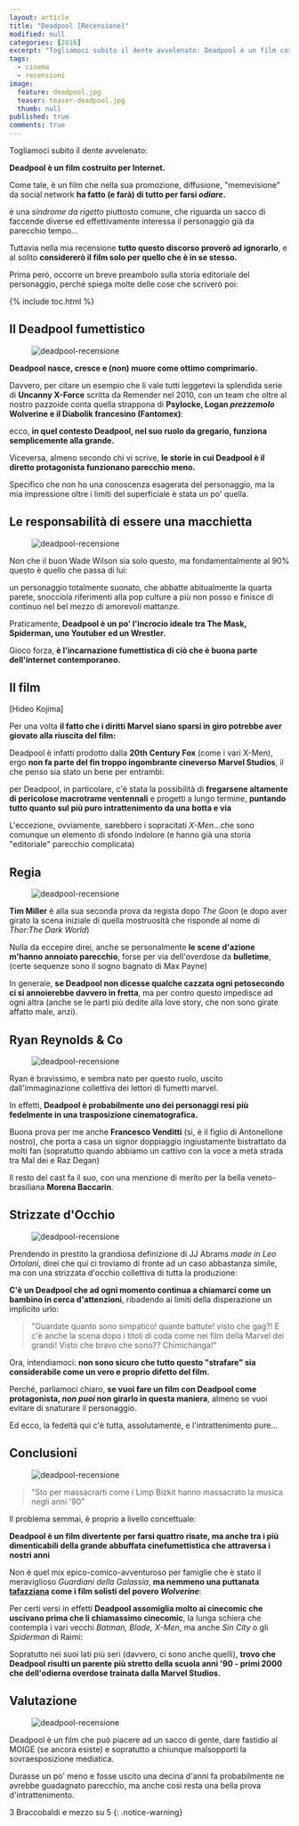 ```yaml
---
layout: article
title: "Deadpool [Recensione]"
modified: null
categories: [2016]
excerpt: "Togliamoci subito il dente avvelenato: Deadpool è un film costruito per Internet. Come tale, è un film che nella sua promozione..."
tags:
  - cinema
  - recensioni
image: 
  feature: deadpool.jpg
  teaser: teaser-deadpool.jpg
  thumb: null
published: true
comments: true
---
```


Togliamoci subito il dente avvelenato:

**Deadpool è un film costruito per Internet.**

Come tale, è un film che nella sua promozione, diffusione, "memevisione" da social network **ha fatto (e farà) di tutto per farsi _odiare_.**

è una *sindrome da rigetto* piuttosto comune, che riguarda un sacco di faccende diverse ed effettivamente interessa il personaggio già da parecchio tempo...

Tuttavia nella mia recensione **tutto questo discorso proverò ad ignorarlo**, e al solito **considererò il film solo per quello che è in se stesso.**

Prima però, occorre un breve preambolo sulla storia editoriale del personaggio, perché spiega molte delle cose che scriverò poi:

{% include toc.html %}

## Il Deadpool fumettistico

<figure>
<img src='http://static.comicvine.com/uploads/original/0/40/1298328-_31.jpg' alt='deadpool-recensione'>
</figure>

**Deadpool nasce, cresce e (non) muore come ottimo comprimario.**

Davvero, per citare un esempio che li vale tutti leggetevi la splendida serie di **Uncanny X-Force** scritta da Remender nel 2010, con un team che oltre al nostro pazzoide conta quella strappona di **Psylocke, Logan *prezzemolo* Wolverine e il Diabolik francesino (Fantomex)**: 

ecco, **in quel contesto Deadpool, nel suo ruolo da gregario, funziona semplicemente alla grande.**

Viceversa, almeno secondo chi vi scrive, **le storie in cui Deadpool è il diretto protagonista funzionano parecchio meno.**

Specifico che non ho una conoscenza esagerata del personaggio, ma la mia impressione oltre i limiti del superficiale è stata un po' quella.

## Le responsabilità di essere una macchietta

<figure>
<img src='http://s3.foxfilm.com/foxmovies/production/films/103/images/gallery/deadpool-gallery-06-gallery-image.jpg' alt='deadpool-recensione'>
</figure>

Non che il buon Wade Wilson sia solo questo, ma fondamentalmente al 90% questo è quello che passa di lui: 

un personaggio totalmente suonato, che abbatte abitualmente la quarta parete, snocciola riferimenti alla pop culture a più non posso e finisce di continuo nel bel mezzo di amorevoli mattanze.

Praticamente, **Deadpool è un po' l'incrocio ideale tra The Mask, Spiderman, uno Youtuber ed un Wrestler.**

Gioco forza, **è l'incarnazione fumettistica di ciò che è buona parte dell'internet contemporaneo.**

## Il film

[Hideo Kojima]

Per una volta **il fatto che i diritti Marvel siano sparsi in giro potrebbe aver giovato alla riuscita del film:** 

Deadpool è infatti prodotto dalla **20th Century Fox** (come i vari X-Men), ergo **non fa parte del fin troppo ingombrante cineverso Marvel Studios**, il che penso sia stato un bene per entrambi:

per Deadpool, in particolare, c'è stata la possibilità di **fregarsene altamente di pericolose macrotrame ventennali** e progetti a lungo termine, **puntando tutto quanto sul più puro intrattenimento da una botta e via**

L'eccezione, ovviamente, sarebbero i sopracitati *X-Men*...che sono comunque un elemento di sfondo indolore (e hanno già una storia "editoriale" parecchio complicata)

## Regia

<figure>
<img src='http://s3.foxfilm.com/foxmovies/production/films/103/images/gallery/deadpool-gallery-03-gallery-image.jpg' alt='deadpool-recensione'>
</figure>

**Tim Miller** è alla sua seconda prova da regista dopo _The Goon_ (e dopo aver girato la scena iniziale di quella mostruosità che risponde al nome di _Thor:The Dark World_)

Nulla da eccepire direi, anche se personalmente **le scene d'azione m'hanno annoiato parecchio**, forse per via dell'overdose da **bulletime**, (certe sequenze sono il sogno bagnato di Max Payne) 

In generale, **se Deadpool non dicesse qualche cazzata ogni petosecondo ci si annoierebbe davvero in fretta**, ma per contro questo impedisce ad ogni altra (anche se le parti più dedite alla love story, che non sono girate affatto male, anzi).

## Ryan Reynolds & Co

<figure>
<img src='http://s3.foxfilm.com/foxmovies/production/films/103/images/gallery/deadpool-gallery-04-gallery-image.jpg' alt='deadpool-recensione'>
</figure>

Ryan è bravissimo, e sembra nato per questo ruolo, uscito dall'immaginazione collettiva dei lettori di fumetti marvel.

In effetti, **Deadpool è probabilmente uno dei personaggi resi più fedelmente in una trasposizione cinematografica.**
 
Buona prova per me anche **Francesco Venditti** (sì, è il figlio di Antonellone nostro), che porta a casa un signor doppiaggio ingiustamente bistrattato da molti fan (sopratutto quando abbiamo un cattivo con la voce a metà strada tra Mal dei e Raz Degan)

Il resto del cast fa il suo, con una menzione di merito per la bella  veneto-brasiliana **Morena Baccarin**.

## Strizzate d'Occhio

<figure>
<img src='http://s3.foxfilm.com/foxmovies/production/films/103/images/gallery/deadpool1-gallery-image.jpg' alt='deadpool-recensione'>
</figure>

Prendendo in prestito la grandiosa definizione di JJ Abrams _made in Leo Ortolani_, direi che qui ci troviamo di fronte ad un caso abbastanza simile, ma con una strizzata d'occhio collettiva di tutta la produzione:

**C'è un Deadpool che ad ogni momento continua a chiamarci come un bambino in cerca d'attenzioni**, ribadendo ai limiti della disperazione un implicito urlo:

> "Guardate quanto sono simpatico! quante battute! visto che gag?! E c'è anche la scena dopo i titoli di coda come nei film della Marvel dei grandi! Visto che bravo che sono?? Chimichanga!"

Ora, intendiamoci: **non sono sicuro che tutto questo "strafare" sia considerabile come un vero e proprio difetto del film.**

Perché, parliamoci chiaro, **se vuoi fare un film con Deadpool come protagonista, _non puoi_ non girarlo in questa maniera**, almeno se vuoi evitare di snaturare il personaggio.

Ed ecco, la fedeltà qui c'è tutta, assolutamente, e l'intrattenimento pure...

## Conclusioni

<figure>
<img src='http://s3.foxfilm.com/foxmovies/production/films/103/images/gallery/deadpool-gallery-02-gallery-image.jpg' alt='deadpool-recensione'>
</figure>

> "Sto per massacrarti come i Limp Bizkit hanno massacrato la musica negli anni '90"

Il problema semmai, è proprio a livello concettuale: 

**Deadpool è un film divertente per farsi quattro risate, ma anche tra i più dimenticabili della grande abbuffata cinefumettistica che attraversa i nostri anni**

Non è quel mix epico-comico-avventuroso per famiglie che è stato il meraviglioso _Guardiani della Galassia_, **ma nemmeno una puttanata [tafazziana](https://it.wikipedia.org/wiki/Tafazzi) come i film solisti del povero _Wolverine_**:

Per certi versi in effetti **Deadpool assomiglia molto ai cinecomic che uscivano prima che li chiamassimo cinecomic**, la lunga schiera che contempla i vari vecchi _Batman, Blade, X-Men_, ma anche _Sin City_ o gli _Spiderman_ di Raimi:

Sopratutto nei suoi lati più seri (davvero, ci sono anche quelli), **trovo che Deadpool risulti un parente più stretto della scuola anni '90 - primi 2000 che dell'odierna overdose trainata dalla Marvel Studios.**

## Valutazione

<figure>
<img src='http://s3.foxfilm.com/foxmovies/production/films/103/images/gallery/deadpool-gallery-01-gallery-image.jpg' alt='deadpool-recensione'>
</figure>

Deadpool è un film che può piacere ad un sacco di gente, dare fastidio al MOIGE (se ancora esiste) e sopratutto a chiunque malsopporti la sovraesposizione mediatica.

Durasse un po' meno e fosse uscito una decina d'anni fa probabilmente ne avrebbe guadagnato parecchio, ma anche così resta una bella prova d'intrattenimento.

3 Braccobaldi e mezzo su 5
{: .notice-warning}